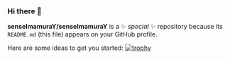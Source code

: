 ### Hi there 👋


**senseImamuraY/senseImamuraY** is a ✨ _special_ ✨ repository because its `README.md` (this file) appears on your GitHub profile.

Here are some ideas to get you started:
[![trophy](https://github-profile-trophy.vercel.app/?username=senseImamuraY)](https://github.com/ryo-ma/github-profile-trophy)
